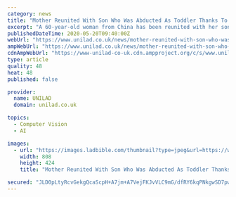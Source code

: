```yaml
---
category: news
title: "Mother Reunited With Son Who Was Abducted As Toddler Thanks To Facial Recognition Technology"
excerpt: "A 60-year-old woman from China has been reunited with her son 32 years after he was abducted as a toddler, all thanks to facial recognition technology. Mao Yin – nicknamed Jia Jia – was kidnapped back in October 17,"
publishedDateTime: 2020-05-20T09:40:00Z
webUrl: "https://www.unilad.co.uk/news/mother-reunited-with-son-who-was-abducted-as-toddler-thanks-to-facial-recognition-technology/"
ampWebUrl: "https://www.unilad.co.uk/news/mother-reunited-with-son-who-was-abducted-as-toddler-thanks-to-facial-recognition-technology/amp/"
cdnAmpWebUrl: "https://www-unilad-co-uk.cdn.ampproject.org/c/s/www.unilad.co.uk/news/mother-reunited-with-son-who-was-abducted-as-toddler-thanks-to-facial-recognition-technology/amp/"
type: article
quality: 48
heat: 48
published: false

provider:
  name: UNILAD
  domain: unilad.co.uk

topics:
  - Computer Vision
  - AI

images:
  - url: "https://images.ladbible.com/thumbnail?type=jpeg&url=https://www.unilad.co.uk/wp-content/uploads/2020/05/reunited_-_pear_video_thumb.jpg&quality=70&width=808"
    width: 808
    height: 424
    title: "Mother Reunited With Son Who Was Abducted As Toddler Thanks To Facial Recognition Technology"

secured: "JLD0pLtyRcvGekgQcaScpH+A7jm+A7VejFKJvVLC9mG/dfRY6kqPNkgwSD7pwS/YtoCHqOLYFp590joDZs8uluomhKPUyiQ1BQwmdTKYXYymMBppD1ZJQbs9AP2KuRKQWNxL1QmD9xGpUjU9WjxAc5EUmDN3fzKmZkeNlbUixJS9qcozYJGAKAQBu2ar5XLN5+KNHrwWS52cPLEvhNE2nPm/u8ZiqhRPMBYtjuBwfaUdYwh+7TKn80ims+8na5cO8bEQN/vgIp9NZx6im8y6UzM2+o36jJdFCQ5BzusFZ1760GAZcdaWzJtdtYN8hfHO;xOeUBaYizMJBxIroM7huSg=="
---
```


